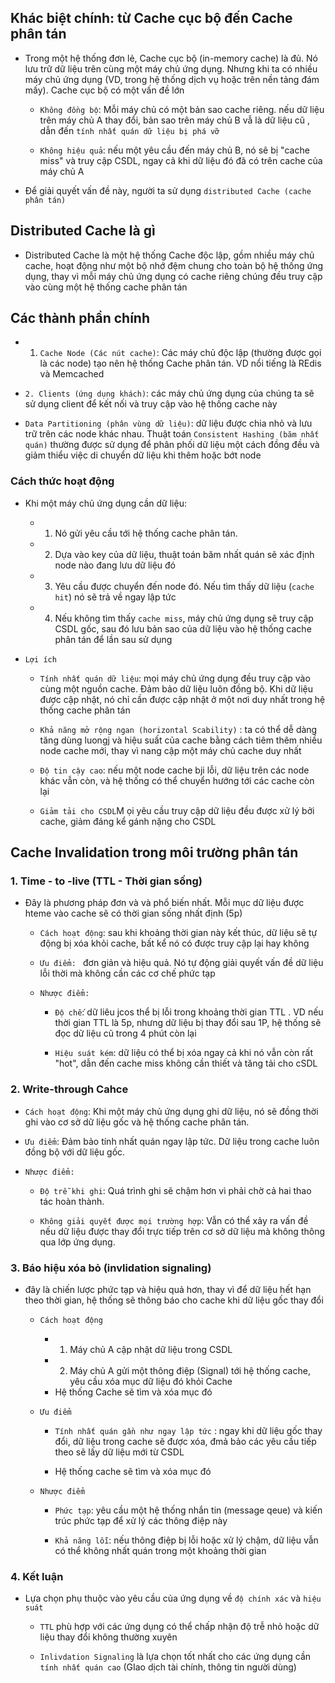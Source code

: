 ## Khác biệt chính: từ Cache cục bộ đến Cache phân tán

- Trong một hệ thống đơn lẻ, Cache cục bộ (in-memory cache) là đủ. Nó lưu trữ dữ liệu trên cùng một máy chủ ứng dụng. Nhưng khi ta có nhiều máy chủ ứng dụng (VD, trong hệ thống dịch vụ hoặc trên nền tảng đám mấy). Cache cục bộ có một vấn đề lớn
    - `Không đồng bộ`: Mỗi máy chủ có một bản sao cache riêng. nếu dữ liệu trên máy chủ A thay đổi, bản sao trên máy chủ B vẫ là dữ liệu cũ , dẫn đến `tính nhất quán dữ liệu bị phá vỡ`

    - `Không hiệu quả`: nếu một yêu cầu đến máy chủ B, nó sẽ bị "cache miss" và truy cập CSDL, ngay cả khi dữ liệu đó đã có trên cache của máy chủ A 

- Để giải quyết vấn đề này, người ta sử dụng `distributed Cache (cache phân tán)`

## Distributed Cache là gì

- Distributed Cache là một hệ thống Cache độc lập, gồm nhiều máy chủ cache, hoạt động như một bộ nhớ đệm chung cho toàn bộ hệ thống ứng dụng, thay vì mỗi máy chủ ứng dụng có cache riêng chúng đều truy cập vào cùng một hệ thống cache phân tán

## Các thành phần chính

- 1. `Cache Node (Các nút cache)`: Các máy chủ độc lập (thường được gọi là các node) tạo nên hệ thống Cache phân tán. VD nổi tiếng là REdis và Memcached

- `2. Clients (ứng dụng khách)`: các máy chủ ứng dụng của chúng ta sẽ sử dụng client để kết nối và truy cập vào hệ thống cache này

- `Data Partitioning (phân vùng dữ liệu)`: dữ liệu được chia nhỏ và lưu trữ trên các node khác nhau. Thuật toán `Consistent Hashing (băm nhất quán)` thường được sử dụng để phân phối dữ liệu một cách đồng đều và giảm thiểu việc di chuyển dữ liệu khi thêm hoặc bớt node

### Cách thức hoạt động

- Khi một máy chủ ứng dụng cần dữ liệu: 
    - 1. Nó gửi yêu cầu tới hệ thống cache phân tán.
    - 2. Dựa vào key của dữ liệu, thuật toán băm nhất quán sẽ xác định node nào đang lưu dữ liệu đó
    - 3. Yêu cầu được chuyển đến node đó. Nếu tìm thấy dữ liệu (`cache hit`) nó sẽ trả về ngay lập tức
    - 4. Nếu không tìm thấy `cache miss`, máy chủ ứng dụng sẽ truy cập CSDL gốc, sau đó lưu bản sao của dữ liệu vào hệ thống cache phân tán để lần sau sử dụng

- `Lợi ích` 
    - `Tính nhất quán dữ liệu`: mọi máy chủ ứng dụng đều truy cập vào cùng một nguồn cache. Đảm bảo dữ liệu luôn đồng bộ. Khi dữ liệu được cập nhật, nó chỉ cần được cập nhật ở một nơi duy nhất trong hệ thống cache phân tán

    - `Khả năng mở rộng ngan (horizontal Scability)` : ta có thể dễ dàng tăng dùng luongj và hiệu suất của cache bằng cách tiêm thêm nhiều node cache mới, thay vì nang cập một máy chủ cache duy nhất

    - `Độ tin cậy cao`: nếu một node cache bji lỗi, dữ liệu trên các node khác vẫn còn, và hệ thống có thể chuyển hướng tới các cache còn lại

    - `Giảm tải cho CSDL`M ọi yêu cầu truy cập dữ liệu đều được xử lý bởi cache, giảm đáng kể gánh nặng cho CSDL

## Cache Invalidation trong môi trường phân tán

### 1. Time - to -live (TTL - Thời gian sống)

- Đây là phương pháp đơn và và phổ biến nhất. Mỗi mục dữ liệu được hteme vào cache sẽ có thời gian sống nhất định (5p)

    - `Cách hoạt động`: sau khi khoảng thời gian này kết thúc, dữ liệu sẽ tự động bị xóa khỏi cache, bất kể nó có được truy cập lại hay không
    - `Ưu điểm: ` đơn giản và hiệu quả. Nó tự động giải quyết vấn đề dữ liệu lỗi thời mà không cần các cơ chế phức tạp

    - `Nhược điểm: `
        - `Độ chế`: dữ liêu jcos thể bị lỗi trong khoảng thời gian TTL . VD nếu thời gian TTL là 5p, nhưng dữ liệu bị thay đổi sau 1P, hệ thống sẽ đọc dữ liệu cũ trong 4 phút còn lại

        - `Hiệu suát kém`: dữ liệu có thể bị xóa ngay cả khi nó vẫn còn rất "hot", dẫn đến cache miss không cần thiết và tăng tải cho cSDL

### 2. Write-through Cahce


- `Cách hoạt động`: Khi một máy chủ ứng dụng ghi dữ liệu, nó sẽ đồng thời ghi vào cơ sở dữ liệu gốc và hệ thống cache phân tán.

- `Ưu điểm`: Đảm bảo tính nhất quán ngay lập tức. Dữ liệu trong cache luôn đồng bộ với dữ liệu gốc.

- `Nhược điểm:`

    - `Độ trễ khi ghi`: Quá trình ghi sẽ chậm hơn vì phải chờ cả hai thao tác hoàn thành.

    - `Không giải quyết được mọi trường hợp`: Vẫn có thể xảy ra vấn đề nếu dữ liệu được thay đổi trực tiếp trên cơ sở dữ liệu mà không thông qua lớp ứng dụng.

### 3. Báo hiệu xóa bỏ (invlidation signaling)

- đây là chiến lược phức tạp và hiệu quả hơn, thay vì để dữ liệu hết hạn theo thời gian, hệ thống sẽ thông báo cho cache khi dữ liệu gốc thay đổi
    - `Cách hoạt động`
        - 1. Máy chủ A cập nhật dữ liệu trong CSDL
        - 2. Máy chủ A gửi một thông điệp (Signal) tới hệ thống cache, yêu cầu xóa mục dữ liệu đó khỏi Cache
        - Hệ thống Cache sẽ tìm và xóa mục đó
    
    - `Ưu điểm`
        - `Tính nhất quán gần như ngay lập tức` : ngay khi dữ liệu gốc thay đổi, dữ liệu trong cache sẽ được xóa, đmả bảo các yêu cầu tiếp theo sẽ lấy dữ liệu mới từ CSDL

        - Hệ thống cache sẽ tìm và xóa mục đó

    - `Nhược điểm`
        - `Phức tạp`: yêu cầu một hệ thống nhắn tin (message qeue) và kiến trúc phức tạp để xử lý các thông điệp này

        - `Khả năng lỗi`: nếu thông điệp bị lỗi hoặc xử lý chậm, dữ liệu vẫn có thể không nhất quán trong một khoảng thời gian

### 4. Kết luận

- Lựa chọn phụ thuộc vào yêu cầu của ứng dụng về `độ chính xác` và `hiệu suát`
    - `TTL` phù hợp với các ứng dụng có thể chấp nhận độ trễ nhỏ hoặc dữ liệu thay đổi không thường xuyên

    - `Inlivdation Signaling` là lựa chọn tốt nhất cho các ứng dụng cần `tính nhất quán cao` (GIao dịch tài chính, thông tin người dùng)
